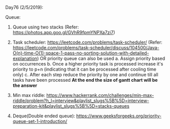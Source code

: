 Day76 (2/5/2019): 

Queue:

1. Queue using two stacks (Refer: https://photos.app.goo.gl/GVhR9fpmYNPXa7zi7)

2. Task scheduler: https://leetcode.com/problems/task-scheduler/ (Refer: https://leetcode.com/problems/task-scheduler/discuss/104500/Java-O(n)-time-O(1)-space-1-pass-no-sorting-solution-with-detailed-explanation)
OR priority queue can also be used
a. Assign priority based on occurrences
b. Once a higher priority task is processed increase it's priority to p+n (indicating that it can be processed after cooling time only)
c. After each step reduce the priority by one and continue till all tasks have been processed 
**At the end the size of gantt chart will be the answer**

3. Min max riddle: https://www.hackerrank.com/challenges/min-max-riddle/problem?h_l=interview&playlist_slugs%5B%5D=interview-preparation-kit&playlist_slugs%5B%5D=stacks-queues
4. Deque(Double ended queue): https://www.geeksforgeeks.org/priority-queue-set-1-introduction/